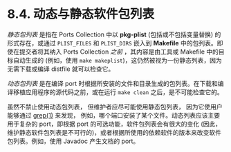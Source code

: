 # 8.4. 动态与静态软件包列表

*静态包列表* 是指在 Ports Collection 中以 **pkg-plist** (包括或不包括变量替换) 的形式存在，或通过 `PLIST_FILES` 和 `PLIST_DIRS` 嵌入到 **Makefile** 中的包列表。即使在提交者将其纳入 Ports Collection *之前* ，其内容是由工具或 Makefile 中的目标自动生成的 (例如，使用 `make makeplist`)，这仍然被视为一份静态列表，因为无需下载或编译 distfile 就可以检查它。

*动态包列表* 是在编译 port 时根据所安装的文件和目录生成的包列表。在下载和编译移植应用程序的源代码之前，或在运行 `make clean` 之后，是不可能检查它的。

虽然不禁止使用动态包列表， 但维护者应尽可能使用静态包列表， 因为它使用户能够通过 [grep(1)](https://www.freebsd.org/cgi/man.cgi?query=grep&sektion=1&format=html) 来发现， 例如，哪个端口安装了某个文件。动态列表应该主要用于复杂的 port，即根据 port 的可选功能，软件包列表会有很大的变化 (因此，维护静态软件包列表是不可行的)，或者根据所使用的依赖软件的版本来改变软件包列表。例如，使用 Javadoc 产生文档的 port。
